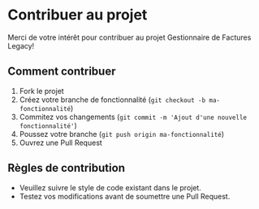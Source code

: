 # Contribuer au projet

Merci de votre intérêt pour contribuer au projet Gestionnaire de Factures Legacy!

## Comment contribuer
1. Fork le projet
2. Créez votre branche de fonctionnalité (`git checkout -b ma-fonctionnalité`)
3. Commitez vos changements (`git commit -m 'Ajout d'une nouvelle fonctionnalité'`)
4. Poussez votre branche (`git push origin ma-fonctionnalité`)
5. Ouvrez une Pull Request

## Règles de contribution
- Veuillez suivre le style de code existant dans le projet.
- Testez vos modifications avant de soumettre une Pull Request.
